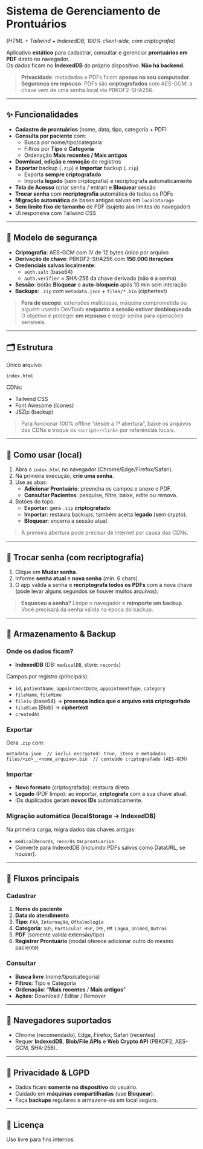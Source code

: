 # Sistema de Gerenciamento de Prontuários  
*(HTML + Tailwind + IndexedDB, 100% client-side, com criptografia)*

Aplicativo **estático** para cadastrar, consultar e gerenciar **prontuários em PDF** direto no navegador.  
Os dados ficam no **IndexedDB** do próprio dispositivo. **Não há backend.**

> **Privacidade**: metadados e PDFs ficam **apenas no seu computador**.  
> **Segurança em repouso**: PDFs são **criptografados** com AES-GCM; a chave vem de uma senha local via PBKDF2-SHA256.

---

## ✨ Funcionalidades

- **Cadastro de prontuários** (nome, data, tipo, categoria + PDF)
- **Consulta por paciente** com:
  - Busca por nome/tipo/categoria
  - Filtros por **Tipo** e **Categoria**
  - Ordenação **Mais recentes / Mais antigos**
- **Download, edição e remoção** de registros
- **Exportar** backup (`.zip`) e **Importar** backup (`.zip`)
  - Exporta **sempre criptografado**
  - Importa **legado** (sem criptografia) e recriptografa automaticamente
- **Tela de Acesso** (criar senha / entrar) e **Bloquear** sessão
- **Trocar senha** com **recriptografia** automática de todos os PDFs
- **Migração automática** de bases antigas salvas em `localStorage`
- **Sem limite fixo de tamanho** de PDF (sujeito aos limites do navegador)
- UI responsiva com Tailwind CSS

---

## 🔐 Modelo de segurança

- **Criptografia**: AES-GCM com IV de 12 bytes único por arquivo  
- **Derivação de chave**: PBKDF2-SHA256 com **150.000 iterações**  
- **Credenciais salvas localmente**:
  - `auth.salt` (base64)
  - `auth.verifier` = SHA-256 da chave derivada (não é a senha)
- **Sessão**: botão **Bloquear** e **auto-bloqueio** após 10 min sem interação  
- **Backups**: `.zip` com `metadata.json` + `files/*.bin` (ciphertext)

> **Fora de escopo**: extensões maliciosas, máquina comprometida ou alguém usando DevTools **enquanto a sessão estiver desbloqueada**. O objetivo é proteger **em repouso** e exigir senha para operações sensíveis.

---

## 🗂 Estrutura

Único arquivo:

```
index.html
```

CDNs:
- Tailwind CSS
- Font Awesome (ícones)
- JSZip (backup)

> Para funcionar 100% offline “desde a 1ª abertura”, baixe os arquivos das CDNs e troque os `<script>/<link>` por referências locais.

---

## 🚀 Como usar (local)

1. Abra o `index.html` no navegador (Chrome/Edge/Firefox/Safari).  
2. Na primeira execução, **crie uma senha**.  
3. Use as abas:
   - **Adicionar Prontuário**: preencha os campos e anexe o PDF.
   - **Consultar Pacientes**: pesquise, filtre, baixe, edite ou remova.
4. Botões do topo:
   - **Exportar**: gera `.zip` **criptografado**.
   - **Importar**: restaura backups; também aceita **legado** (sem crypto).
   - **Bloquear**: encerra a sessão atual.

> A primeira abertura pode precisar de internet por causa das CDNs.

---

## 🔑 Trocar senha (com recriptografia)

1. Clique em **Mudar senha**.  
2. Informe **senha atual** e **nova senha** (mín. 6 chars).  
3. O app valida a senha e **recriptografa todos os PDFs** com a nova chave (pode levar alguns segundos se houver muitos arquivos).  

> **Esqueceu a senha?** Limpe o navegador e **reimporte um backup**. Você precisará da senha válida na época do backup.

---

## 💾 Armazenamento & Backup

### Onde os dados ficam?
- **IndexedDB** (DB: `medicalDB`, store: `records`)

Campos por registro (principais):
- `id`, `patientName`, `appointmentDate`, `appointmentType`, `category`
- `fileName`, `fileMime`
- `fileIv` (base64) → **presença indica que o arquivo está criptografado**
- `fileBlob` (Blob) → **ciphertext**
- `createdAt`

### Exportar
Gera `.zip` com:
```
metadata.json  // inclui encrypted: true, itens e metadados
files/<id>__<nome_arquivo>.bin  // conteúdo criptografado (AES-GCM)
```

### Importar
- **Novo formato** (criptografado): restaura direto.  
- **Legado** (PDF limpo): ao importar, **criptografa** com a sua chave atual.  
- IDs duplicados geram **novos IDs** automaticamente.

### Migração automática (localStorage → IndexedDB)
Na primeira carga, migra dados das chaves antigas:
- `medicalRecords`, `records` ou `prontuarios`
- Converte para IndexedDB (incluindo PDFs salvos como DataURL, se houver).

---

## 🧭 Fluxos principais

### Cadastrar
1. **Nome do paciente**
2. **Data do atendimento**
3. **Tipo**: `FAA`, `Internação`, `Oftalmologia`
4. **Categoria**: `SUS`, `Particular HSP`, `IPE`, `PM Lagoa`, `Unimed`, `Outros`
5. **PDF** (somente valida extensão/tipo)
6. **Registrar Prontuário** (modal oferece adicionar outro do mesmo paciente)

### Consultar
- **Busca livre** (nome/tipo/categoria)
- **Filtros**: Tipo e Categoria
- **Ordenação**: “**Mais recentes** / **Mais antigos**”
- **Ações**: Download / Editar / Remover

---

## 🧪 Navegadores suportados

- Chrome (recomendado), Edge, Firefox, Safari (recentes)
- Requer **IndexedDB**, **Blob/File APIs** e **Web Crypto API** (PBKDF2, AES-GCM, SHA-256).

---

## 🔐 Privacidade & LGPD

- Dados ficam **somente no dispositivo** do usuário.
- Cuidado em **máquinas compartilhadas** (use **Bloquear**).
- Faça **backups** regulares e armazene-os em local seguro.

---

## 🧾 Licença

Uso livre para fins internos.
